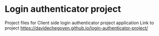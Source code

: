# Login authenticator project

Project files for Client side login authenticator project application
Link to project https://davidechegoyen.github.io/login-authenticator-project/

